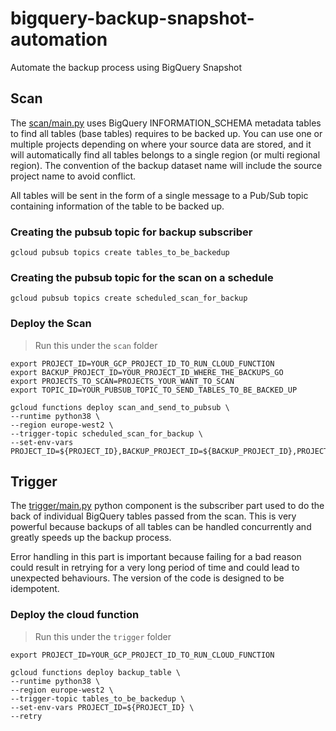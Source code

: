 # bigquery-backup-snapshot-automation

Automate the backup process using BigQuery Snapshot

## Scan

The [scan/main.py](scan/main.py) uses BigQuery INFORMATION_SCHEMA metadata tables to find all tables (base tables)
requires to be backed up.
You can use one or multiple projects depending on where your source data are stored, and it will automatically find all
tables belongs to a single region (or multi regional region). 
The convention of the backup dataset name will include the source project name to avoid conflict.

All tables will be sent in the form of a single message to a Pub/Sub topic containing information of the table to be
backed up.

### Creating the pubsub topic for backup subscriber

```
gcloud pubsub topics create tables_to_be_backedup
```

### Creating the pubsub topic for the scan on a schedule

```
gcloud pubsub topics create scheduled_scan_for_backup
```

### Deploy the Scan

> Run this under the `scan` folder

```
export PROJECT_ID=YOUR_GCP_PROJECT_ID_TO_RUN_CLOUD_FUNCTION
export BACKUP_PROJECT_ID=YOUR_PROJECT_ID_WHERE_THE_BACKUPS_GO
export PROJECTS_TO_SCAN=PROJECTS_YOUR_WANT_TO_SCAN
export TOPIC_ID=YOUR_PUBSUB_TOPIC_TO_SEND_TABLES_TO_BE_BACKED_UP

gcloud functions deploy scan_and_send_to_pubsub \
--runtime python38 \
--region europe-west2 \
--trigger-topic scheduled_scan_for_backup \
--set-env-vars PROJECT_ID=${PROJECT_ID},BACKUP_PROJECT_ID=${BACKUP_PROJECT_ID},PROJECTS_TO_SCAN=${PROJECTS_TO_SCAN},TOPIC_ID=${TOPIC_ID}
```

## Trigger

The [trigger/main.py](trigger/main.py) python component is the subscriber part used to do the back of individual
BigQuery
tables passed from the scan. This is very powerful because backups of all tables can be handled concurrently and greatly
speeds up the backup process.

Error handling in this part is important because failing for a bad reason could result in retrying for a very long
period of time and could lead to unexpected behaviours. The version of the code is designed to be idempotent.

### Deploy the cloud function

> Run this under the `trigger` folder

```
export PROJECT_ID=YOUR_GCP_PROJECT_ID_TO_RUN_CLOUD_FUNCTION

gcloud functions deploy backup_table \
--runtime python38 \
--region europe-west2 \
--trigger-topic tables_to_be_backedup \
--set-env-vars PROJECT_ID=${PROJECT_ID} \
--retry
```